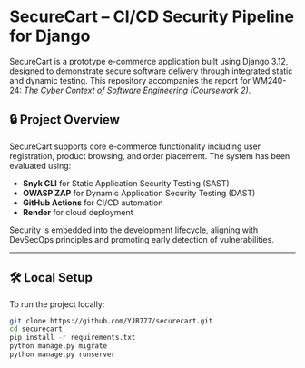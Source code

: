 # SecureCart – CI/CD Security Pipeline for Django

SecureCart is a prototype e-commerce application built using Django 3.12, designed to demonstrate secure software delivery through integrated static and dynamic testing. This repository accompanies the report for WM240-24: *The Cyber Context of Software Engineering (Coursework 2)*.

## 🔒 Project Overview

SecureCart supports core e-commerce functionality including user registration, product browsing, and order placement. The system has been evaluated using:

- **Snyk CLI** for Static Application Security Testing (SAST)
- **OWASP ZAP** for Dynamic Application Security Testing (DAST)
- **GitHub Actions** for CI/CD automation
- **Render** for cloud deployment

Security is embedded into the development lifecycle, aligning with DevSecOps principles and promoting early detection of vulnerabilities.

---

## 🛠️ Local Setup

To run the project locally:

```bash
git clone https://github.com/YJR777/securecart.git
cd securecart
pip install -r requirements.txt
python manage.py migrate
python manage.py runserver
